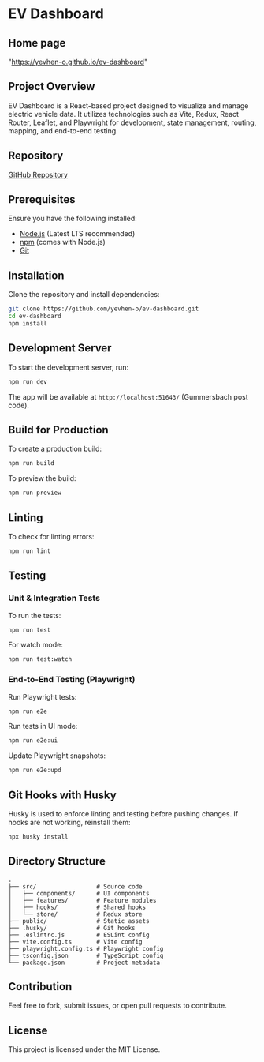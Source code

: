 # EV Dashboard

## Home page

"https://yevhen-o.github.io/ev-dashboard"

## Project Overview

EV Dashboard is a React-based project designed to visualize and manage electric vehicle data. It utilizes technologies such as Vite, Redux, React Router, Leaflet, and Playwright for development, state management, routing, mapping, and end-to-end testing.

## Repository

[GitHub Repository](https://github.com/yevhen-o/ev-dashboard)

## Prerequisites

Ensure you have the following installed:

- [Node.js](https://nodejs.org/) (Latest LTS recommended)
- [npm](https://www.npmjs.com/) (comes with Node.js)
- [Git](https://git-scm.com/)

## Installation

Clone the repository and install dependencies:

```sh
git clone https://github.com/yevhen-o/ev-dashboard.git
cd ev-dashboard
npm install
```

## Development Server

To start the development server, run:

```sh
npm run dev
```

The app will be available at `http://localhost:51643/` (Gummersbach post code).

## Build for Production

To create a production build:

```sh
npm run build
```

To preview the build:

```sh
npm run preview
```

## Linting

To check for linting errors:

```sh
npm run lint
```

## Testing

### Unit & Integration Tests

To run the tests:

```sh
npm run test
```

For watch mode:

```sh
npm run test:watch
```

### End-to-End Testing (Playwright)

Run Playwright tests:

```sh
npm run e2e
```

Run tests in UI mode:

```sh
npm run e2e:ui
```

Update Playwright snapshots:

```sh
npm run e2e:upd
```

## Git Hooks with Husky

Husky is used to enforce linting and testing before pushing changes.
If hooks are not working, reinstall them:

```sh
npx husky install
```

## Directory Structure

```
.
├── src/                 # Source code
│   ├── components/      # UI components
│   ├── features/        # Feature modules
│   ├── hooks/           # Shared hooks
│   └── store/           # Redux store
├── public/              # Static assets
├── .husky/              # Git hooks
├── .eslintrc.js         # ESLint config
├── vite.config.ts       # Vite config
├── playwright.config.ts # Playwright config
├── tsconfig.json        # TypeScript config
└── package.json         # Project metadata
```

## Contribution

Feel free to fork, submit issues, or open pull requests to contribute.

## License

This project is licensed under the MIT License.
